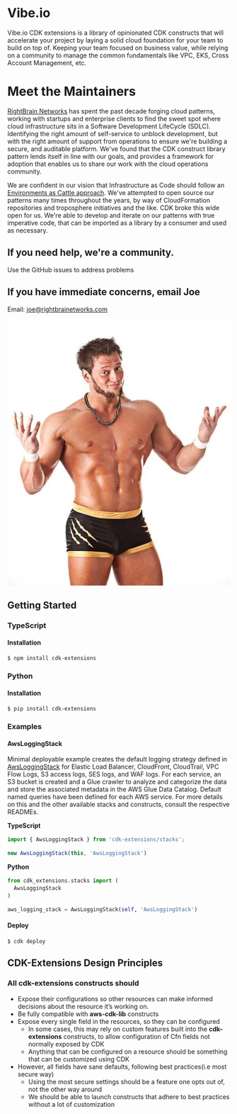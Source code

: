 # Vibe.io
Vibe.io CDK extensions is a library of opinionated CDK constructs that will accelerate your project by laying a solid cloud foundation for your team to build on top of. Keeping your team focused on business value, while relying on a community to manage the common fundamentals like VPC, EKS, Cross Account Management, etc.

# Meet the Maintainers
[RightBrain Networks](https://www.rightbrainnetworks.com/) has spent the past decade forging cloud patterns, working with startups and enterprise clients to find the sweet spot where cloud infrastructure sits in a Software Development LifeCycle (SDLC). Identifying the right amount of self-service to unblock development, but with the right amount of support from operations to ensure we're building a secure, and auditable platform. We've found that the CDK construct library pattern lends itself in line with our goals, and provides a framework for adoption that enables us to share our work with the cloud operations community.  

We are confident in our vision that Infrastructure as Code should follow an [Environments as Cattle approach](https://www.youtube.com/watch?v=z5XDAhyh9Z4). We've attempted to open source our patterns many times throughout the years, by way of CloudFormation repositories and troposphere initiatives and the like. CDK broke this wide open for us. We're able to develop and iterate on our patterns with true imperative code, that can be imported as a library by a consumer and used as necessary.

## If you need help, we're a community.
Use the GitHub issues to address problems

## If you have immediate concerns, email Joe

Email: joe@rightbrainetworks.com

![Joe Coleman](./images/joe.webp)

## Getting Started

### TypeScript

#### Installation
```shell
$ npm install cdk-extensions
```

### Python

#### Installation
```shell
$ pip install cdk-extensions
```

### Examples

#### AwsLoggingStack
Minimal deployable example creates the default logging strategy defined in [AwsLoggingStack](src/stacks/README.md#awsloggingstack) for Elastic Load Balancer, CloudFront, CloudTrail, VPC Flow Logs, S3 access logs, SES logs, and WAF logs. For each service, an S3 bucket is created and a Glue crawler to analyze and categorize the data and store the associated metadata in the AWS Glue Data Catalog. Default named queries have been defined for each AWS service. For more details on this and the other available stacks and constructs, consult the respective READMEs.

**TypeScript**
```TypeScript
import { AwsLoggingStack } from 'cdk-extensions/stacks';
```
```TypeScript
new AwsLoggingStack(this, 'AwsLoggingStack')
```
**Python**
```Python
from cdk_extensions.stacks import (
  AwsLoggingStack
)
```
```Python
aws_logging_stack = AwsLoggingStack(self, 'AwsLoggingStack')
```

#### Deploy
```shell
$ cdk deploy
```
## CDK-Extensions Design Principles
### All **cdk-extensions** constructs should
- Expose their configurations so other resources can make informed
  decisions about the resource it’s working on.
- Be fully compatible with **aws-cdk-lib** constructs
- Expose every single field in the resources, so they can be configured
  - In some cases, this may rely on custom features built into the **cdk-extensions**
    constructs, to allow configuration of Cfn fields not normally exposed by CDK
  - Anything that can be configured on a resource should be something that can
    be customized using CDK
- However, all fields have sane defaults, following best practices(i.e most secure way)
  - Using the most secure settings should be a feature one opts out of, not the
    other way around
  - We should be able to launch constructs that adhere to best practices without
    a lot of customization
